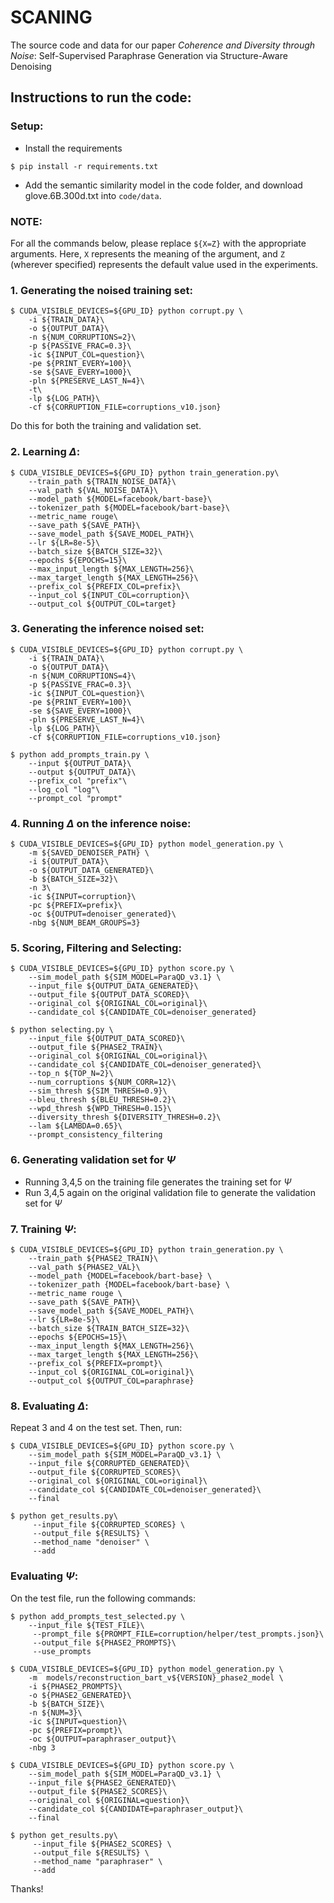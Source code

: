 # SCANING

The source code and data for our paper *Coherence and Diversity through Noise*: Self-Supervised Paraphrase Generation via Structure-Aware Denoising

## Instructions to run the code:

### Setup:
- Install the requirements
```
$ pip install -r requirements.txt
```
- Add the semantic similarity model in the code folder, and download glove.6B.300d.txt into `code/data`.

### NOTE:
For all the commands below, please replace `${X=Z}` with the appropriate arguments. Here, `X` represents the meaning of the argument, and `Z` (wherever specified) represents the default value used in the experiments.

### 1. Generating the noised training set:
```
$ CUDA_VISIBLE_DEVICES=${GPU_ID} python corrupt.py \
    -i ${TRAIN_DATA}\
    -o ${OUTPUT_DATA}\
    -n ${NUM_CORRUPTIONS=2}\
    -p ${PASSIVE_FRAC=0.3}\
    -ic ${INPUT_COL=question}\
    -pe ${PRINT_EVERY=100}\
    -se ${SAVE_EVERY=1000}\
    -pln ${PRESERVE_LAST_N=4}\
    -t\
    -lp ${LOG_PATH}\
    -cf ${CORRUPTION_FILE=corruptions_v10.json}
```

Do this for both the training and validation set.

### 2. Learning $\Delta$:
```
$ CUDA_VISIBLE_DEVICES=${GPU_ID} python train_generation.py\
    --train_path ${TRAIN_NOISE_DATA}\
    --val_path ${VAL_NOISE_DATA}\
    --model_path ${MODEL=facebook/bart-base}\
    --tokenizer_path ${MODEL=facebook/bart-base}\
    --metric_name rouge\
    --save_path ${SAVE_PATH}\
    --save_model_path ${SAVE_MODEL_PATH}\
    --lr ${LR=8e-5}\
    --batch_size ${BATCH_SIZE=32}\
    --epochs ${EPOCHS=15}\
    --max_input_length ${MAX_LENGTH=256}\
    --max_target_length ${MAX_LENGTH=256}\
    --prefix_col ${PREFIX_COL=prefix}\
    --input_col ${INPUT_COL=corruption}\
    --output_col ${OUTPUT_COL=target}
```

### 3. Generating the inference noised set:

```
$ CUDA_VISIBLE_DEVICES=${GPU_ID} python corrupt.py \
    -i ${TRAIN_DATA}\
    -o ${OUTPUT_DATA}\
    -n ${NUM_CORRUPTIONS=4}\
    -p ${PASSIVE_FRAC=0.3}\
    -ic ${INPUT_COL=question}\
    -pe ${PRINT_EVERY=100}\
    -se ${SAVE_EVERY=1000}\
    -pln ${PRESERVE_LAST_N=4}\
    -lp ${LOG_PATH}\
    -cf ${CORRUPTION_FILE=corruptions_v10.json}

$ python add_prompts_train.py \
    --input ${OUTPUT_DATA}\
    --output ${OUTPUT_DATA}\
    --prefix_col "prefix"\
    --log_col "log"\
    --prompt_col "prompt"
```

### 4. Running $\Delta$ on the inference noise:

```
$ CUDA_VISIBLE_DEVICES=${GPU_ID} python model_generation.py \
    -m ${SAVED_DENOISER_PATH} \
    -i ${OUTPUT_DATA}\
    -o ${OUTPUT_DATA_GENERATED}\
    -b ${BATCH_SIZE=32}\
    -n 3\
    -ic ${INPUT=corruption}\
    -pc ${PREFIX=prefix}\
    -oc ${OUTPUT=denoiser_generated}\
    -nbg ${NUM_BEAM_GROUPS=3}
```

### 5. Scoring, Filtering and Selecting:

```
$ CUDA_VISIBLE_DEVICES=${GPU_ID} python score.py \
    --sim_model_path ${SIM_MODEL=ParaQD_v3.1} \
    --input_file ${OUTPUT_DATA_GENERATED}\
    --output_file ${OUTPUT_DATA_SCORED}\
    --original_col ${ORIGINAL_COL=original}\
    --candidate_col ${CANDIDATE_COL=denoiser_generated}

$ python selecting.py \
    --input_file ${OUTPUT_DATA_SCORED}\
    --output_file ${PHASE2_TRAIN}\
    --original_col ${ORIGINAL_COL=original}\
    --candidate_col ${CANDIDATE_COL=denoiser_generated}\
    --top_n ${TOP_N=2}\
    --num_corruptions ${NUM_CORR=12}\
    --sim_thresh ${SIM_THRESH=0.9}\
    --bleu_thresh ${BLEU_THRESH=0.2}\
    --wpd_thresh ${WPD_THRESH=0.15}\
    --diversity_thresh ${DIVERSITY_THRESH=0.2}\
    --lam ${LAMBDA=0.65}\
    --prompt_consistency_filtering
```
### 6. Generating validation set for $\Psi$

- Running 3,4,5 on the training file generates the training set for $\Psi$
- Run 3,4,5 again on the original validation file to generate the validation set for $\Psi$

### 7. Training $\Psi$:

```
$ CUDA_VISIBLE_DEVICES=${GPU_ID} python train_generation.py \
    --train_path ${PHASE2_TRAIN}\
    --val_path ${PHASE2_VAL}\
    --model_path {MODEL=facebook/bart-base} \
    --tokenizer_path {MODEL=facebook/bart-base} \
    --metric_name rouge \
    --save_path ${SAVE_PATH}\
    --save_model_path ${SAVE_MODEL_PATH}\
    --lr ${LR=8e-5}\
    --batch_size ${TRAIN_BATCH_SIZE=32}\
    --epochs ${EPOCHS=15}\
    --max_input_length ${MAX_LENGTH=256}\
    --max_target_length ${MAX_LENGTH=256}\
    --prefix_col ${PREFIX=prompt}\
    --input_col ${ORIGINAL_COL=original}\
    --output_col ${OUTPUT_COL=paraphrase}
```

### 8. Evaluating $\Delta$:

Repeat 3 and 4 on the test set. Then, run:

```
$ CUDA_VISIBLE_DEVICES=${GPU_ID} python score.py \
    --sim_model_path ${SIM_MODEL=ParaQD_v3.1} \
    --input_file ${CORRUPTED_GENERATED}\
    --output_file ${CORRUPTED_SCORES}\
    --original_col ${ORIGINAL_COL=original}\
    --candidate_col ${CANDIDATE_COL=denoiser_generated}\
    --final

$ python get_results.py\
     --input_file ${CORRUPTED_SCORES} \
     --output_file ${RESULTS} \
     --method_name "denoiser" \
     --add
```

### Evaluating $\Psi$:

On the test file, run the following commands:
```
$ python add_prompts_test_selected.py \
    --input_file ${TEST_FILE}\
     --prompt_file ${PROMPT_FILE=corruption/helper/test_prompts.json}\
     --output_file ${PHASE2_PROMPTS}\
     --use_prompts

$ CUDA_VISIBLE_DEVICES=${GPU_ID} python model_generation.py \
    -m  models/reconstruction_bart_v${VERSION}_phase2_model \
    -i ${PHASE2_PROMPTS}\
    -o ${PHASE2_GENERATED}\
    -b ${BATCH_SIZE}\
    -n ${NUM=3}\
    -ic ${INPUT=question}\
    -pc ${PREFIX=prompt}\
    -oc ${OUTPUT=paraphraser_output}\
    -nbg 3

$ CUDA_VISIBLE_DEVICES=${GPU_ID} python score.py \
    --sim_model_path ${SIM_MODEL=ParaQD_v3.1} \
    --input_file ${PHASE2_GENERATED}\
    --output_file ${PHASE2_SCORES}\
    --original_col ${ORIGINAL=question}\
    --candidate_col ${CANDIDATE=paraphraser_output}\
    --final

$ python get_results.py\
     --input_file ${PHASE2_SCORES} \
     --output_file ${RESULTS} \
     --method_name "paraphraser" \
     --add
```

Thanks!
